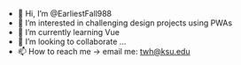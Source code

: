 - 👋 Hi, I’m @EarliestFall988
- 👀 I’m interested in challenging design projects using PWAs
- 🌱 I’m currently learning Vue
- 💞️ I’m looking to collaborate ...
- 📫 How to reach me -> email me: twh@ksu.edu

<!---
EarliestFall988/EarliestFall988 is a ✨ special ✨ repository because its `README.md` (this file) appears on your GitHub profile.
You can click the Preview link to take a look at your changes.
--->
